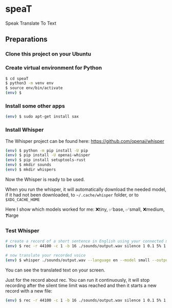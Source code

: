 # speaT
Speak Translate To Text

## Preparations

### Clone this project on your Ubuntu

### Create virtual environment for Python
```sh
$ cd speaT
$ python3 -m venv env
$ source env/bin/activate
(env) $
```

### Install some other apps
```sh
(env) $ sudo apt-get install sax
```

### Install Whisper
The Whisper project can be found here: https://github.com/openai/whisper

```sh
(env) $ python -m pip install -U pip
(env) $ pip install -U openai-whisper
(env) $ pip install setuptools-rust
(env) $ mkdir sounds
(env) $ mkdir whispers
```
Now the Whisper is ready to be used.

When you run the whisper, it will automatically download the needed model, if it had not been downloaded, to `~/.cache/whisper` folder, or to `$XDG_CACHE_HOME`

Here I show which models worked for me: ❌tiny, ✅base, ✅small, ❌medium, ❓large

### Test Whisper
```sh
# create a record of a short sentence in English using your connected microphone
(env) $ rec -r 44100 -c 1 -b 16 ./sounds/output.wav silence 1 0.1 5% 1 1.2 10%

# now translate your recorded voice
(env) $ whisper ./sounds/output.wav --language en --model small --output_dir ./whispers | grep -oP "(?<\[.{23}\]  ).+"
```
You can see the translated text on your screen.

Just for the record about rec. You can run it continuously, it will stop recording after the silent time limit was reached and then it starts a new record with a new file:
```sh
(env) $ rec -r 44100 -c 1 -b 16 ./sounds/output.wav silence 1 0.1 5% 1 1.2 10% : newfile : restart
```
